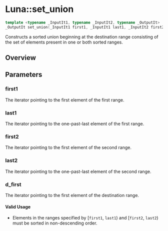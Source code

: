 # Luna::set_union

```c++
template <typename _InputIt1, typename _InputIt2, typename _OutputIt>
_OutputIt set_union(_InputIt1 first1, _InputIt1 last1, _InputIt2 first2, _InputIt2 last2, _OutputIt d_first)
```

Constructs a sorted union beginning at the destination range consisting of the set of elements present in one or both sorted ranges. 

## Overview


## Parameters
### first1
The iterator pointing to the first element of the first range. 

### last1
The iterator pointing to the one-past-last element of the first range. 

### first2
The iterator pointing to the first element of the second range. 

### last2
The iterator pointing to the one-past-last element of the second range. 

### d_first
The iterator pointing to the first element of the destination range. 

#### Valid Usage
* Elements in the ranges specified by [`first1`, `last1`) and [`first2`, `last2`) must be sorted in non-descending order. 

